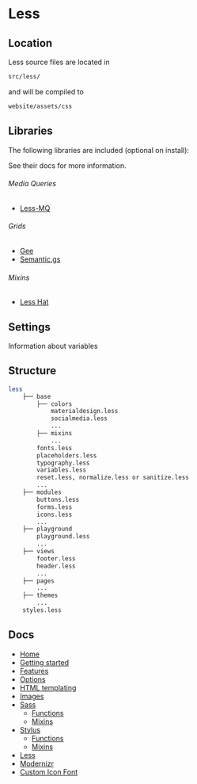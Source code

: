 # Less

## Location

Less source files are located in

```sh
src/less/
```

and will be compiled to

```sh
website/assets/css
```


## Libraries
The following libraries are included (optional on install):

See their docs for more information.

###### Media Queries
- [Less-MQ](https://github.com/mrmlnc/less-mq)

###### Grids
- [Gee](http://sorgalla.com/gee/)
- [Semantic.gs](https://tylertate.github.io/semantic.gs/)

###### Mixins
- [Less Hat](http://lesshat.madebysource.com/)

## Settings
Information about variables


## Structure
```sh
less
	├── base
		├── colors
			materialdesign.less
			socialmedia.less
			...
	 	├── mixins
	 		...
	 	fonts.less
	 	placeholders.less
	 	typography.less
	 	variables.less
	 	reset.less, normalize.less or sanitize.less
		...
	├── modules
		buttons.less
		forms.less
		icons.less
		...
	├── playground
		playground.less
		...
	├── views
		footer.less
		header.less
		...
	├── pages
		...
	├── themes
		...
	styles.less

```



## Docs

- [Home](/README.md)
- [Getting started](/docs/getting-started.md)
- [Features](/docs/features.md)
- [Options](/docs/options.md)
- [HTML templating](/docs/html.md)
- [Images](/docs/images.md)
- [Sass](/docs/sass/sass.md)
	- [Functions](/docs/sass/functions.md)
	- [Mixins](/docs/sass/mixins.md)
- [Stylus](/docs/stylus/stylus.md)
	- [Functions](/docs/stylus/functions.md)
	- [Mixins](/docs/stylus/mixins.md)
- [Less](/docs/less/less.md)
- [Modernizr](/docs/modernizr.md)
- [Custom Icon Font](/docs/custom-icon-font.md)
